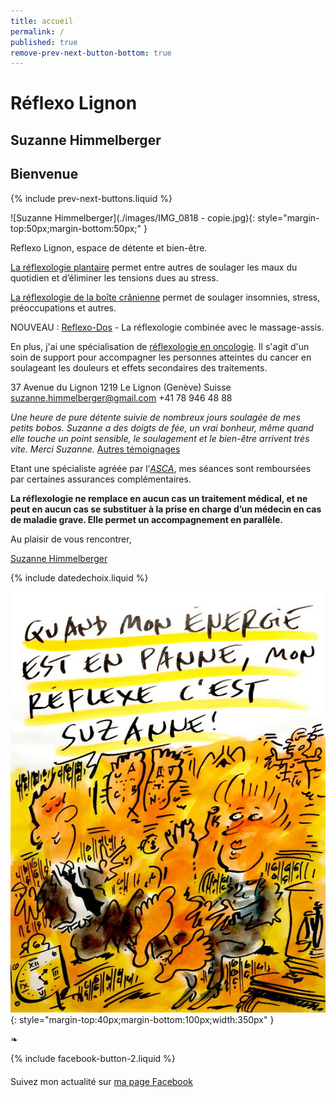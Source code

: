 ```yaml
---
title: accueil
permalink: /
published: true
remove-prev-next-button-bottom: true
---
```


# Réflexo Lignon
## Suzanne Himmelberger


## Bienvenue

{% include prev-next-buttons.liquid %}

![Suzanne Himmelberger](./images/IMG_0818 - copie.jpg){: style="margin-top:50px;margin-bottom:50px;" }

Reflexo Lignon, espace de détente et bien-être.

[La réflexologie plantaire](http://reflexo-lignon.ch/reflexologie) permet entre autres de soulager les maux du quotidien et d’éliminer les tensions dues au stress.

[La réflexologie de la boîte crânienne](http://reflexo-lignon.ch/autres_soins) permet de soulager insomnies, stress, préoccupations et autres.

NOUVEAU : [Reflexo-Dos](http://reflexo-lignon.ch/autres_soins) - La réflexologie combinée avec le massage-assis.

En plus, j'ai une spécialisation de [réflexologie en oncologie](http://reflexo-lignon.ch/oncologie). Il s'agit d'un soin de support pour accompagner les personnes atteintes du cancer en soulageant les douleurs et effets secondaires des traitements.

37 Avenue du Lignon
1219 Le Lignon (Genève)
Suisse
[suzanne.himmelberger@gmail.com](mailto:suzanne.himmelberger@gmail.com)
<i class="fa fa-mobile"></i> +41 78 946 48 88

*Une heure de pure détente suivie de nombreux jours soulagée de mes petits bobos. Suzanne a des doigts de fée, un vrai bonheur, même quand elle touche un point sensible, le soulagement et le bien-être arrivent très vite. Merci Suzanne.*
[Autres témoignages](http://reflexo-lignon.ch/temoignages)

Etant une spécialiste agréée par l’[*ASCA*](http://www.asca.ch/dc.aspx?content=Assureurs_conventionnes), mes séances sont remboursées par certaines assurances complémentaires.

**La réflexologie ne remplace en aucun cas un traitement médical, et ne peut en aucun cas se substituer à la prise en charge d’un médecin en cas de maladie grave. Elle permet un accompagnement en parallèle.**

Au plaisir de vous rencontrer,

[Suzanne Himmelberger](http://reflexo-lignon.ch/presentation)

{% include datedechoix.liquid %}

![Quand mon énergie est en panne, mon réflexe, c’est Suzanne (Pecub)](./images/pecub-555x742.jpg){: style="margin-top:40px;margin-bottom:100px;width:350px" }

❧

{% include facebook-button-2.liquid %}

<div style="margin-top: 20px"></div>

Suivez mon actualité sur
[ma page Facebook <i class="fa fa-facebook-official"></i>](https://www.facebook.com/R%C3%A9flexologie-Suzanne-Himmelberger-519481181567251/?fref=ts)

